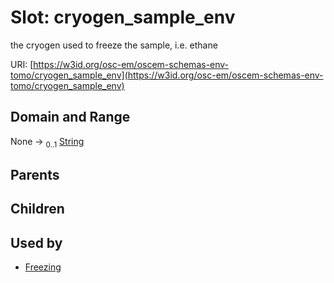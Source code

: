 
# Slot: cryogen_sample_env

the cryogen used to freeze the sample, i.e. ethane

URI: [https://w3id.org/osc-em/oscem-schemas-env-tomo/cryogen_sample_env](https://w3id.org/osc-em/oscem-schemas-env-tomo/cryogen_sample_env)


## Domain and Range

None &#8594;  <sub>0..1</sub> [String](types/String.md)

## Parents


## Children


## Used by

 * [Freezing](Freezing.md)
